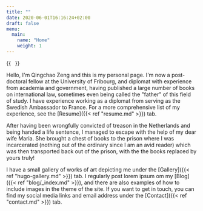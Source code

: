 ```yaml
---
title: ""
date: 2020-06-01T16:16:24+02:00
draft: false
menu:
  main:
    name: "Home"
    weight: 1
---
```


{{<image float="right" width="11em" frame="true" caption="Portrait of me by Michiel Jansz. van Mierevelt" src="img/hugo-portrait.jpg" >}}

Hello, I'm Qingchao Zeng and this is my personal page. I'm now a post-doctoral fellow at the University of Fribourg,  and
diplomat with experience from academia and government, having published a large
number of books on international law, sometimes even being called the "father"
of this field of study. I have experience working as a diplomat from serving as
the Swedish Ambassador to France. For a more comprehensive list of my experience,
see the [Resume]({{< ref "resume.md" >}}) tab.

After having been wrongfully convicted of treason in the Netherlands and
being handed a life sentence, I managed to escape with the help of my dear
wife Maria. She brought a chest of books to the prison where I was incarcerated
(nothing out of the ordinary since I am an avid reader) which was then
transported back out of the prison, with the the books replaced by yours truly!

I have a small gallery of works of art depicting me under the [Gallery]({{< ref "hugo-gallery.md" >}}) tab.
I regularly post lorem ipsum om my [Blog]({{< ref "blog/_index.md" >}}), and
there are also examples of how to include images in the theme of the site.
If you want to get in touch, you can find my social media links and email
address under the [Contact]({{< ref "contact.md" >}}) tab.
